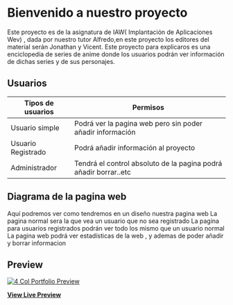 # Bienvenido a nuestro proyecto 

Este proyecto es de la asignatura de IAW( Implantación de Aplicaciones Wev) , dada por nuestro tutor Alfredo,en este proyecto los editores del material serán Jonathan  y Vicent. Este proyecto para explicaros es  una enciclopedia de series de anime donde los usuarios podrán ver información de dichas series y de sus personajes.


## Usuarios



|                                      Tipos de usuarios |Permisos                        |
|----------------|-------------------------------|
|Usuario simple|Podrá ver la pagina web pero sin poder añadir información            |
|Usuario Registrado  |Podrá añadir información al proyecto       |
|Administrador    |Tendrá el control  absoluto de la pagina podrá añadir borrar..etc|




## Diagrama de la pagina web

Aquí podremos ver como tendremos en un diseño nuestra pagina web
La pagina normal sera la que vea un usuario que no sea registrado
La pagina para usuarios registrados  podrán ver todo los mismo que un usuario normal
La pagina web podrá ver estadísticas de la web , y ademas de poder añadir y borrar informacion

## Preview

[![4 Col Portfolio Preview](https://startbootstrap.com/assets/img/templates/4-col-portfolio.jpg)](https://blackrockdigital.github.io/startbootstrap-4-col-portfolio/)

**[View Live Preview](https://blackrockdigital.github.io/startbootstrap-4-col-portfolio/)**

